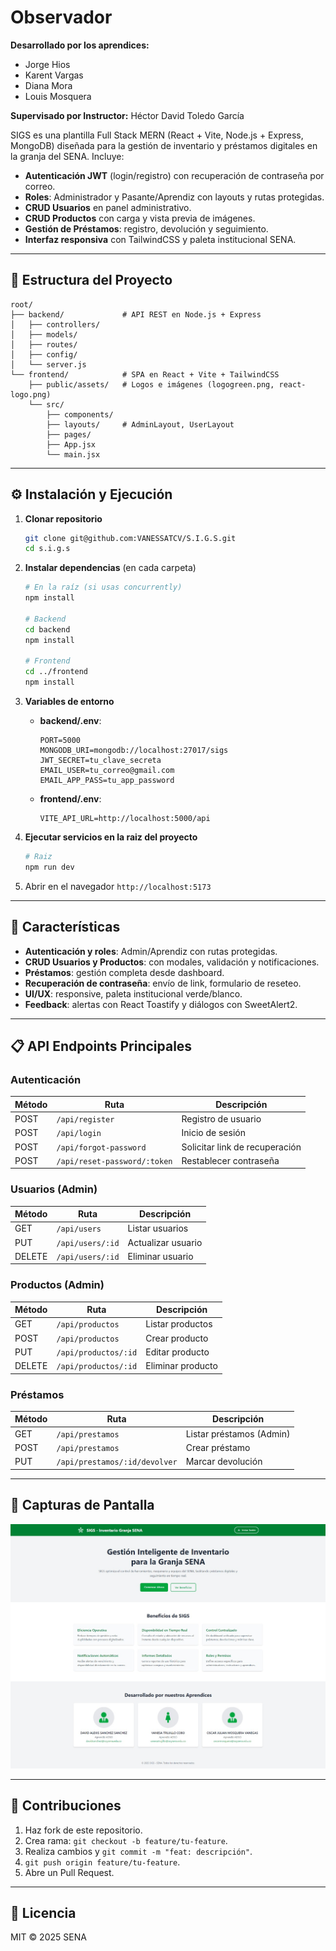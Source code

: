 # Observador

**Desarrollado por los aprendices:**
- Jorge Hios
- Karent Vargas
- Diana Mora
- Louis Mosquera

**Supervisado por Instructor:** Héctor David Toledo García

SIGS es una plantilla Full Stack MERN (React + Vite, Node.js + Express, MongoDB) diseñada para la gestión de inventario y préstamos digitales en la granja del SENA. Incluye:

- **Autenticación JWT** (login/registro) con recuperación de contraseña por correo.
- **Roles**: Administrador y Pasante/Aprendiz con layouts y rutas protegidas.
- **CRUD Usuarios** en panel administrativo.
- **CRUD Productos** con carga y vista previa de imágenes.
- **Gestión de Préstamos**: registro, devolución y seguimiento.
- **Interfaz responsiva** con TailwindCSS y paleta institucional SENA.

---

## 📂 Estructura del Proyecto

```
root/
├── backend/             # API REST en Node.js + Express
│   ├── controllers/
│   ├── models/
│   ├── routes/
│   ├── config/
│   └── server.js
└── frontend/            # SPA en React + Vite + TailwindCSS
    ├── public/assets/   # Logos e imágenes (logogreen.png, react-logo.png)
    └── src/
        ├── components/
        ├── layouts/     # AdminLayout, UserLayout
        ├── pages/
        ├── App.jsx
        └── main.jsx
```

---

## ⚙️ Instalación y Ejecución

1. **Clonar repositorio**
   ```bash
   git clone git@github.com:VANESSATCV/S.I.G.S.git
   cd s.i.g.s
   ```

2. **Instalar dependencias** (en cada carpeta)
   ```bash
   # En la raíz (si usas concurrently)
   npm install

   # Backend
   cd backend
   npm install

   # Frontend
   cd ../frontend
   npm install
   ```

3. **Variables de entorno**
   - **backend/.env**:
     ```env
     PORT=5000
     MONGODB_URI=mongodb://localhost:27017/sigs
     JWT_SECRET=tu_clave_secreta
     EMAIL_USER=tu_correo@gmail.com
     EMAIL_APP_PASS=tu_app_password
     ```
   - **frontend/.env**:
     ```env
     VITE_API_URL=http://localhost:5000/api
     ```

4. **Ejecutar servicios en la raiz del proyecto**
   ```bash
   # Raiz
   npm run dev

   ```

5. Abrir en el navegador `http://localhost:5173`

---

## 🚀 Características

- **Autenticación y roles**: Admin/Aprendiz con rutas protegidas.
- **CRUD Usuarios y Productos**: con modales, validación y notificaciones.
- **Préstamos**: gestión completa desde dashboard.
- **Recuperación de contraseña**: envío de link, formulario de reseteo.
- **UI/UX**: responsive, paleta institucional verde/blanco.
- **Feedback**: alertas con React Toastify y diálogos con SweetAlert2.

---

## 📋 API Endpoints Principales

### Autenticación
| Método | Ruta                          | Descripción                          |
|--------|-------------------------------|--------------------------------------|
| POST   | `/api/register`               | Registro de usuario                  |
| POST   | `/api/login`                  | Inicio de sesión                     |
| POST   | `/api/forgot-password`        | Solicitar link de recuperación       |
| POST   | `/api/reset-password/:token`  | Restablecer contraseña               |

### Usuarios (Admin)
| Método | Ruta                   | Descripción            |
|--------|------------------------|------------------------|
| GET    | `/api/users`           | Listar usuarios        |
| PUT    | `/api/users/:id`       | Actualizar usuario     |
| DELETE | `/api/users/:id`       | Eliminar usuario       |

### Productos (Admin)
| Método | Ruta                       | Descripción           |
|--------|----------------------------|-----------------------|
| GET    | `/api/productos`           | Listar productos      |
| POST   | `/api/productos`           | Crear producto        |
| PUT    | `/api/productos/:id`       | Editar producto       |
| DELETE | `/api/productos/:id`       | Eliminar producto     |

### Préstamos
| Método | Ruta                          | Descripción                     |
|--------|-------------------------------|---------------------------------|
| GET    | `/api/prestamos`              | Listar préstamos (Admin)        |
| POST   | `/api/prestamos`              | Crear préstamo                  |
| PUT    | `/api/prestamos/:id/devolver` | Marcar devolución               |

---

## 📸 Capturas de Pantalla
![Home](./img/001.jpg)

---

## 🤝 Contribuciones

1. Haz fork de este repositorio.
2. Crea rama: `git checkout -b feature/tu-feature`.
3. Realiza cambios y `git commit -m "feat: descripción"`.
4. `git push origin feature/tu-feature`.
5. Abre un Pull Request.

---

## 📄 Licencia

MIT © 2025 SENA
